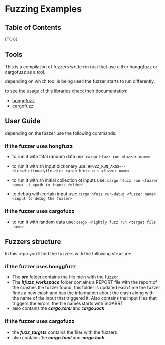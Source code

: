 
Fuzzing Examples
===

## Table of Contents

[TOC]


Tools
---

This is a compilation of fuzzers written in rust that use either honggfuzz or cargofuzz as a tool.

depending on which tool is being used the fuzzer starts to run differently.

to see the usage of this libraries check their documentation:
 * [honggfuzz](https://github.com/google/honggfuzz)
 * [cargofuzz](https://github.com/rust-fuzz/cargo-fuzz)

## User Guide

depending on the fuzzer use the following commands:

### if the fuzzer uses hongfuzz

* to run it with total random data use: 
`cargo hfuzz run <fuzzer name>`
* to run it with an input dictionary use: 
`HFUZZ_RUN_ARGS=--dict=dictionaryfle.dict cargo hfuzz run <fuzzer name>`
* to run it with an initial collection of inputs use: 
`cargo hfuzz run <fuzzer name> -i <path to inputs folder>`

* to debug with certain input use: 
`cargo hfuzz run-debug <fuzzer name> <input to debug the fuzzer>`

### if the fuzzer uses cargofuzz

* to run it with random data use:
`cargo +nightly fuzz run <target file name>`


Fuzzers structure 
---

In this repo you´ll find the fuzzers with the following structure:

### if the fuzzer uses honggfuzz 

* The  ***src*** folder contains the file main with the fuzzer 
* The ***hfuzz_workspace*** folder contains a REPORT file with the report of the crashes the fuzzer found, this folder is updated each time the fuzzer finds a new crash and has the information about the crash along with the name of the input that triggered it. Also contains the input files that triggers the errors, the file names starts with SIGABRT
* also contains the ***cargo.toml*** and ***cargo.lock***

### if the fuzzer uses cargofuzz 

* the ***fuzz_targets*** contains the files with the fuzzers
* also contains the ***cargo.toml*** and ***cargo.lock***

